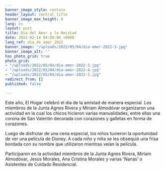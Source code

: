 ```yaml
---
banner_image_style: contain
header_layout: central_title
banner_image_max_height: 0
lang: es
layout: post
title: Día del Amor y la Amistad
date: 2022-02-14 04:00:00 +0000
lang_ref: dia_de_amor_2022
banner_image: "/uploads/2022/05/04/dia-amor-2022-3.jpg"
banner_image_alt: ''
has_photo_grid: true
photo_grid:
- "/uploads/2022/05/04/dia-amor-2022-3.jpg"
- "/uploads/2022/05/04/dia-amor-2022-4.jpg"
- "/uploads/2022/05/04/dia-amor-2022-2.jpg"
redirect_from: []
published: false

---
```

Este año, El Hogar celebró el día de la amistad de manera especial. Los miembros de la Junta Agnes Rivera y Miriam Almodóvar organizaron una actividad en la cual los chicos hicieron varias manualidades, entre ellas una corona de San Valentin decorada con corazones y galletas en forma de corazones.

Luego de disfrutar de una cena especial, los niños tuvieron la oportunidad de ver una película de Disney. A cada niño y niña se les obsequió una frisa bordada con su nombre que utilizaron mientras veían la película.

Participaron en la actividad miembros de la Junta Agnes Rivera, Miriam Almodóvar, Jesús Morales, Ana Cristina Morales y varias ‘Nanas’ o Asistentes de Cuidado Residencial.